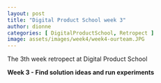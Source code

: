 ```yaml
---
layout: post
title: "Digital Product School week 3"
author: dionne
categories: [ DigitalProductSchool, Retropect ]
image: assets/images/week4/week4-ourteam.JPG
--- 
```

 
The 3th week retropect at Digital Product School

**Week 3 - Find solution ideas and run experiments**